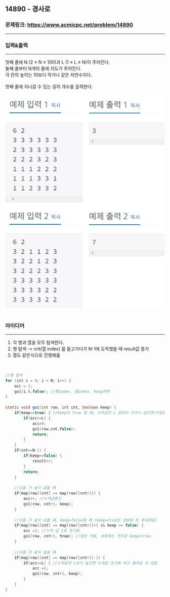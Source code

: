 ## 14890 - 경사로

### 문제링크: <https://www.acmicpc.net/problem/14890>

---

### 입력&출력

---

첫째 줄에 N (2 ≤ N ≤ 100)과 L (1 ≤ L ≤ N)이 주어진다.<br>
둘째 줄부터 N개의 줄에 지도가 주어진다.<br>
각 칸의 높이는 10보다 작거나 같은 자연수이다.<br><br>
첫째 줄에 지나갈 수 있는 길의 개수를 출력한다.
<br><br>
<img src="../img/14890_ex.png" title="" alt="1138"></img><br><br>

### 아이디어

---

1. 각 행과 열을 모두 탐색한다.
2. 행 탐색 -> cnt(열 index) 를 들고가다가 N-1에 도착했을 때 result값 증가
3. 열도 같은식으로 진행해줌

<br>

```java
//행 탐색
for (int i = 0; i < N; i++) {
	acc = 1;
	go1(i,0,false); //행index, 열index, keep여부
}

static void go1(int row, int cnt, boolean keep) {
	if(keep==true) { //keep이 true 일 때, 누적값이 L 값보다 크거나 같으면(이동할 수 있으면) 누적 값 초기화 하고 false로 바꿔줌
		if(acc>=L) {
			acc=0;
			go1(row,cnt,false);
			return;
		}
	}
	if(cnt==N-1) {
		if(keep==false) {
			result++;
		}
		return;
	}

	//다음 거 높이 같을 때
	if(map[row][cnt] == map[row][cnt+1]) {
		acc++; //누적값증가
		go1(row, cnt+1, keep);
	}

	//다음 거 높이 낮을 때, keep=false일 때 (keep=true인 상태로 또 못내려감)
	if(map[row][cnt] == map[row][cnt+1]+1 && keep == false) {
		acc =1; //누적 값 1로 초기화
		go1(row, cnt+1, true); //일단 이동, 보류라는 의미로 keep=true;
	}

	//다음 거 높이 높을 때
	if(map[row][cnt] == map[row][cnt+1]-1) {
		if(acc>=L) { //누적값이 L보다 높으면 누적값 초기화 하고 올라갈 수 있음
			acc =1;
			go1(row, cnt+1, keep);
		}
	}
}


```
